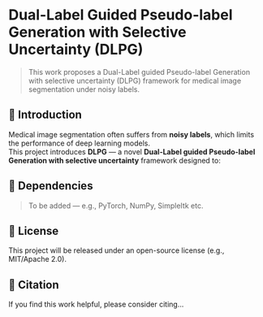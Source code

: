 # Dual-Label Guided Pseudo-label Generation with Selective Uncertainty (DLPG)

> This work proposes a Dual-Label guided Pseudo-label Generation with selective uncertainty (DLPG) framework for medical image segmentation under noisy labels.

## 🧠 Introduction

Medical image segmentation often suffers from **noisy labels**, which limits the performance of deep learning models.  
This project introduces **DLPG** — a novel **Dual-Label guided Pseudo-label Generation with selective uncertainty** framework designed to:

## 🔧 Dependencies

> To be added — e.g., PyTorch, NumPy, SimpleItk etc.

## 📄 License

This project will be released under an open-source license (e.g., MIT/Apache 2.0).

## 📣 Citation

If you find this work helpful, please consider citing...

